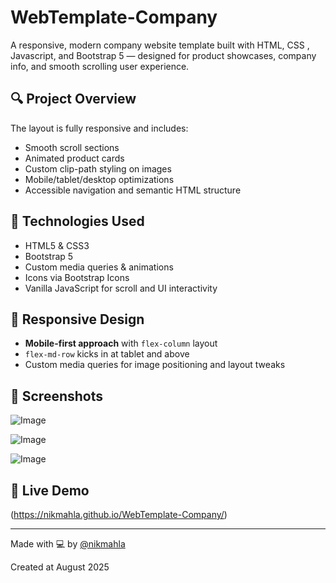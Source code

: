 # WebTemplate-Company

A responsive, modern company website template built with HTML, CSS , Javascript, and Bootstrap 5 — designed for product showcases, company info, and smooth scrolling user experience.

## 🔍 Project Overview

The layout is fully responsive and includes:
- Smooth scroll sections
- Animated product cards
- Custom clip-path styling on images
- Mobile/tablet/desktop optimizations
- Accessible navigation and semantic HTML structure

## 🚀 Technologies Used

- HTML5 & CSS3
- Bootstrap 5
- Custom media queries & animations
- Icons via Bootstrap Icons
- Vanilla JavaScript for scroll and UI interactivity

## 📱 Responsive Design

- **Mobile-first approach** with `flex-column` layout
- `flex-md-row` kicks in at tablet and above
- Custom media queries for image positioning and layout tweaks

## 📸 Screenshots

![Image](https://github.com/user-attachments/assets/aef1a71a-2230-4a69-a301-1abeb8136b72)

![Image](https://github.com/user-attachments/assets/cae85e41-2db7-459f-b436-51b332edc2e4)

![Image](https://github.com/user-attachments/assets/ced69542-5b01-462d-8005-6c5407948fc3)

## 🔗 Live Demo

(https://nikmahla.github.io/WebTemplate-Company/)

---

Made with 💻 by [@nikmahla](https://github.com/nikmahla)

 Created at August 2025

